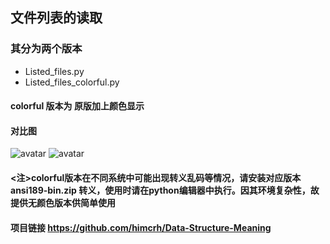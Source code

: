 ## 文件列表的读取
### 其分为两个版本
- Listed_files.py
- Listed_files_colorful.py
  
#### colorful 版本为 原版加上颜色显示

#### 对比图
![avatar](/src/colorless.jpg)
![avatar](/src/colorful.jpg)

#### <注>colorful版本在不同系统中可能出现转义乱码等情况，请安装对应版本 ansi189-bin.zip 转义，使用时请在python编辑器中执行。因其环境复杂性，故提供无颜色版本供简单使用

#### 项目链接 https://github.com/himcrh/Data-Structure-Meaning